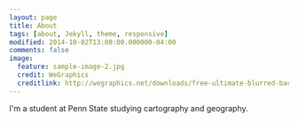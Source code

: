 ```yaml
---
layout: page
title: About
tags: [about, Jekyll, theme, responsive]
modified: 2014-10-02T13:00:00.000000-04:00
comments: false
image:
  feature: sample-image-2.jpg
  credit: WeGraphics
  creditlink: http://wegraphics.net/downloads/free-ultimate-blurred-background-pack/
---
```


I'm a student at Penn State studying cartography and geography.